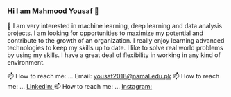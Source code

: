 ### Hi I am Mahmood Yousaf 👋


 🔭 I am very interested in machine learning, deep learning and data analysis projects. I am looking for opportunities to maximize
my potential and contribute to the growth of an organization. I really enjoy learning advanced technologies to keep
my skills up to date. I like to solve real world problems by using my skills. I have a great deal of flexibility in working
in any kind of environment.


 📫 How to reach me: ... Email: yousaf2018@namal.edu.pk
 📫 How to reach me: ... [LinkedIn: ](https://www.linkedin.com/in/mahmood-yousaf/)
 📫 How to reach me: ... [Instagram: ](https://www.instagram.com/yousaf_mahmood/)

